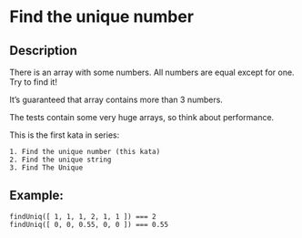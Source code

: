# Find the unique number

## Description

There is an array with some numbers. All numbers are equal except for one. Try to find it!

It’s guaranteed that array contains more than 3 numbers.

The tests contain some very huge arrays, so think about performance.

This is the first kata in series:

    1. Find the unique number (this kata)
    2. Find the unique string
    3. Find The Unique



## Example:

``` 
findUniq([ 1, 1, 1, 2, 1, 1 ]) === 2
findUniq([ 0, 0, 0.55, 0, 0 ]) === 0.55
```

